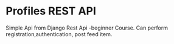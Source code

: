 # Profiles REST API


Simple Api from Django Rest Api -beginner Course.
Can perform registration,authentication, post feed item.
